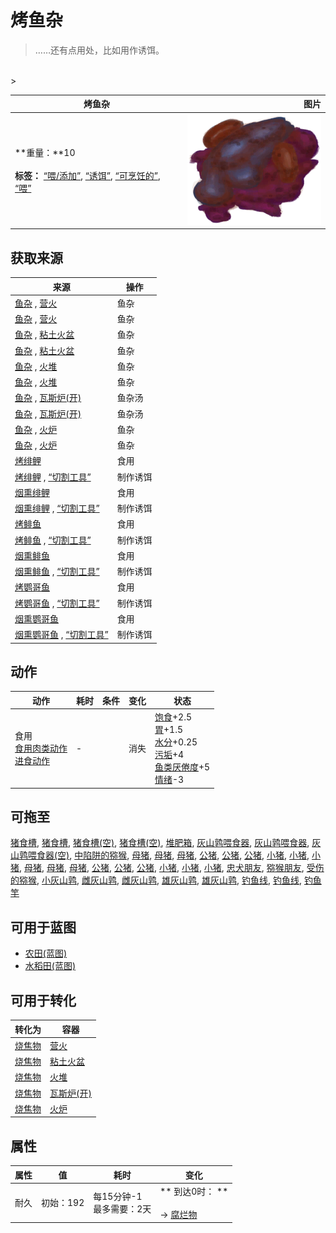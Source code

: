 # 烤鱼杂  
> ……还有点用处，比如用作诱饵。  
<br>  
>   
  
  烤鱼杂  |   图片   
 ----  |  ----:   
 **重量：**10<br><br>**标签：**	[“喂/添加”](tag_Feed.md), [“诱饵”](tag_Bait.md), [“可烹饪的”](tag_Cookable.md), [“喂”](tag_Meat.md)  |  <img decoding="async" src="Sprite/FishScrapsRoasted.png" href="a.md" style="max-width:300px;max-height:300px;">   
  
## 获取来源  
来源  |  操作  
----  |  ----  
[鱼杂](FishScraps.md) , [营火](Campfire.md)  |  鱼杂  
[鱼杂](FishScraps.md) , [营火](Campfire.md)  |  鱼杂  
[鱼杂](FishScraps.md) , [粘土火盆](ClayFirePit.md)  |  鱼杂  
[鱼杂](FishScraps.md) , [粘土火盆](ClayFirePit.md)  |  鱼杂  
[鱼杂](FishScraps.md) , [火堆](Fire.md)  |  鱼杂  
[鱼杂](FishScraps.md) , [火堆](Fire.md)  |  鱼杂  
[鱼杂](FishScraps.md) , [瓦斯炉(开)](GasCookerOn.md)  |  鱼杂汤  
[鱼杂](FishScraps.md) , [瓦斯炉(开)](GasCookerOn.md)  |  鱼杂汤  
[鱼杂](FishScraps.md) , [火炉](Stove.md)  |  鱼杂  
[鱼杂](FishScraps.md) , [火炉](Stove.md)  |  鱼杂  
[烤绯鲤](GoatfishCooked.md)  |  食用  
[烤绯鲤](GoatfishCooked.md) , [“切割工具”](tag_Cutter.md)  |  制作诱饵  
[烟熏绯鲤](GoatfishSmoked.md)  |  食用  
[烟熏绯鲤](GoatfishSmoked.md) , [“切割工具”](tag_Cutter.md)  |  制作诱饵  
[烤鲱鱼](HerringCooked.md)  |  食用  
[烤鲱鱼](HerringCooked.md) , [“切割工具”](tag_Cutter.md)  |  制作诱饵  
[烟熏鲱鱼](HerringSmoked.md)  |  食用  
[烟熏鲱鱼](HerringSmoked.md) , [“切割工具”](tag_Cutter.md)  |  制作诱饵  
[烤鹦哥鱼](ParrotFishCooked.md)  |  食用  
[烤鹦哥鱼](ParrotFishCooked.md) , [“切割工具”](tag_Cutter.md)  |  制作诱饵  
[烟熏鹦哥鱼](ParrotFishSmoked.md)  |  食用  
[烟熏鹦哥鱼](ParrotFishSmoked.md) , [“切割工具”](tag_Cutter.md)  |  制作诱饵  
## 动作  
动作  |  耗时  |  条件  |  变化  |  状态  
----  |  ----  |  ----  |  ----  |  ----  
食用<br>[食用肉类动作](CarnivorousAction.md)<br>[进食动作](EatingAction.md)  |  -  |    |  消失  |  [饱食](Satiation.md)+2.5<br>[胃](Stomach.md)+1.5<br>[水分](Hydration.md)+0.25<br>[污垢](Filth.md)+4<br>[鱼类<nobr>厌倦度</nobr>](SaturationFish.md)+5<br>[情绪](Morale.md)-3  
## 可拖至  
[猪食槽](BoarFeeder.md), [猪食槽](BoarFeeder.md), [猪食槽(空)](BoarFeederEmpty.md), [猪食槽(空)](BoarFeederEmpty.md), [堆肥箱](CompostBin.md), [灰山鹑喂食器](PartridgeFeeder.md), [灰山鹑喂食器](PartridgeFeeder.md), [灰山鹑喂食器(空)](PartridgeFeederEmpty.md), [中陷阱的猕猴](CageTrapMacaque.md), [母猪](BoarEnclosureFemale.md), [母猪](BoarEnclosureFemale.md), [母猪](BoarEnclosureFemale.md), [公猪](BoarEnclosureMale.md), [公猪](BoarEnclosureMale.md), [公猪](BoarEnclosureMale.md), [小猪](BoarEnclosurePiglet.md), [小猪](BoarEnclosurePiglet.md), [小猪](BoarEnclosurePiglet.md), [母猪](BoarTiedFemale.md), [母猪](BoarTiedFemale.md), [母猪](BoarTiedFemale.md), [公猪](BoarTiedMale.md), [公猪](BoarTiedMale.md), [公猪](BoarTiedMale.md), [小猪](BoarTiedPiglet.md), [小猪](BoarTiedPiglet.md), [小猪](BoarTiedPiglet.md), [忠犬朋友](DogFriend.md), [猕猴朋友](MacaqueFriend.md), [受伤的猕猴](MacaqueWounded.md), [小灰山鹑](PartridgeChick.md), [雌灰山鹑](PartridgeFemaleEnclosure.md), [雌灰山鹑](PartridgeFemaleLive.md), [雄灰山鹑](PartridgeMaleEnclosure.md), [雄灰山鹑](PartridgeMaleLive.md), [钓鱼线](FishingLine.md), [钓鱼线](FishingLineRustic.md), [钓鱼竿](FishingRod.md)  
## 可用于蓝图  
- [农田(蓝图)](Bp_CropPlot.md)  
- [水稻田(蓝图)](Bp_RicePaddy.md)  
  
  
## 可用于转化  
转化为  |  容器  
----  |  ----  
[烧焦物](CharredRemains.md)  |  [营火](Campfire.md)  
[烧焦物](CharredRemains.md)  |  [粘土火盆](ClayFirePit.md)  
[烧焦物](CharredRemains.md)  |  [火堆](Fire.md)  
[烧焦物](CharredRemains.md)  |  [瓦斯炉(开)](GasCookerOn.md)  
[烧焦物](CharredRemains.md)  |  [火炉](Stove.md)  
## 属性   
属性  |  值  |  耗时  |  变化  
----  |  ----  |  ----  |  ----  
耐久  |  初始：192  |  每15分钟-1<br>最多需要：2天  |  ** 到达0时： **<br><br>→ [腐烂物](RottenRemains.md)  
